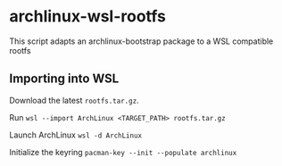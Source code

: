 # archlinux-wsl-rootfs

This script adapts an archlinux-bootstrap package to a WSL compatible rootfs

## Importing into WSL

Download the latest `rootfs.tar.gz`.

Run `wsl --import ArchLinux <TARGET_PATH> rootfs.tar.gz`

Launch ArchLinux `wsl -d ArchLinux`

Initialize the keyring `pacman-key --init --populate archlinux`
